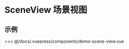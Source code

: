 # SceneView 场景视图

## 示例

<<< @/docs/.vuepress/components/demo-scene-view.vue

<demo-scene-view></demo-scene-view>
